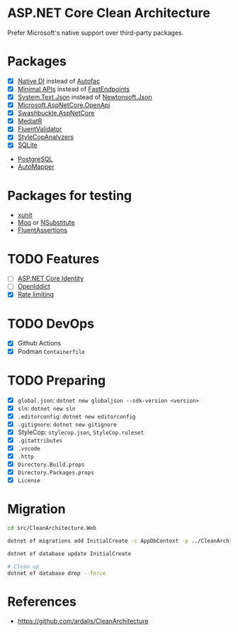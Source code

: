 # ASP.NET Core Clean Architecture

Prefer Microsoft's native support over third-party packages.

# Packages

- [x] [Native DI](https://learn.microsoft.com/en-us/aspnet/core/fundamentals/dependency-injection?view=aspnetcore-8.0) instead of [Autofac](https://github.com/autofac/Autofac)
- [x] [Minimal APIs](https://learn.microsoft.com/en-us/aspnet/core/tutorials/min-web-api?view=aspnetcore-8.0) instead of [FastEndpoints](https://github.com/FastEndpoints/FastEndpoints)
- [x] [System.Text.Json](https://www.nuget.org/packages/System.Text.Json) instead of [Newtonsoft.Json](https://github.com/JamesNK/Newtonsoft.Json)
- [x] [Microsoft.AspNetCore.OpenApi](https://www.nuget.org/packages/Microsoft.AspNetCore.OpenApi)
- [x] [Swashbuckle.AspNetCore](https://github.com/domaindrivendev/Swashbuckle.AspNetCore)
- [x] [MediatR](https://github.com/jbogard/MediatR)
- [x] [FluentValidator](https://github.com/FluentValidation/FluentValidation)
- [x] [StyleCopAnalyzers](https://github.com/DotNetAnalyzers/StyleCopAnalyzers)
- [x] [SQLite](https://www.nuget.org/packages/Microsoft.EntityFrameworkCore.Sqlite)
- [PostgreSQL](https://github.com/npgsql/efcore.pg)
- [AutoMapper](https://github.com/AutoMapper/AutoMapper)

# Packages for testing

- [xunit](https://github.com/xunit/xunit)
- [Moq](https://github.com/devlooped/moq) or [NSubstitute](https://github.com/nsubstitute/NSubstitute)
- [FluentAssertions](https://github.com/fluentassertions/fluentassertions)

# TODO Features

- [ ] [ASP.NET Core Identity](https://learn.microsoft.com/en-us/aspnet/core/security/authentication/identity?view=aspnetcore-8.0)
- [ ] [OpenIddict](https://github.com/openiddict/openiddict-core)
- [x] [Rate limiting](https://learn.microsoft.com/en-us/aspnet/core/performance/rate-limit?view=aspnetcore-8.0)

# TODO DevOps

- [x] Github Actions
- [x] Podman `Containerfile`

# TODO Preparing

- [x] `global.json`: `dotnet new globaljson --sdk-version <version>`
- [x] `sln`: `dotnet new sln`
- [x] `.editorconfig`: `dotnet new editorconfig`
- [x] `.gitignore`: `dotnet new gitignore`
- [x] StyleCop: `stylecop.json`, `StyleCop.ruleset`
- [x] `.gitattributes`
- [x] `.vscode`
- [x] `.http`
- [x] `Directory.Build.props`
- [x] `Directory.Packages.props`
- [x] `License`

# Migration

```bash
cd src/CleanArchitecture.Web

dotnet ef migrations add InitialCreate -c AppDbContext -p ../CleanArchitecture.Infrastructure/CleanArchitecture.Infrastructure.csproj -s CleanArchitecture.Web.csproj -o Data/Migrations

dotnet ef database update InitialCreate

# Clean up
dotnet ef database drop --force
```

# References

- https://github.com/ardalis/CleanArchitecture